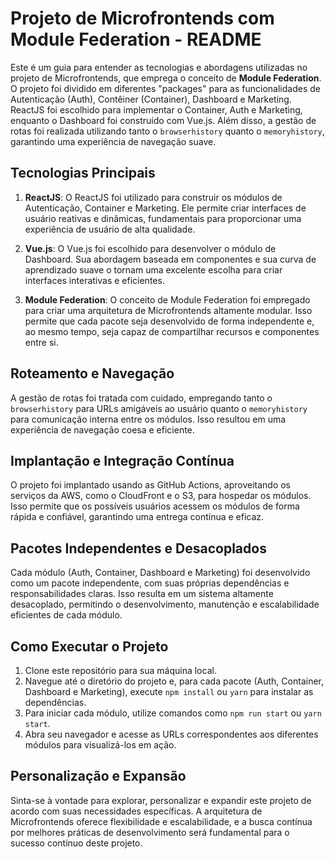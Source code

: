 # Projeto de Microfrontends com Module Federation - README

Este é um guia para entender as tecnologias e abordagens utilizadas no projeto de Microfrontends, que emprega o conceito de **Module Federation**. O projeto foi dividido em diferentes "packages" para as funcionalidades de Autenticação (Auth), Contêiner (Container), Dashboard e Marketing. ReactJS foi escolhido para implementar o Container, Auth e Marketing, enquanto o Dashboard foi construído com Vue.js. Além disso, a gestão de rotas foi realizada utilizando tanto o `browserhistory` quanto o `memoryhistory`, garantindo uma experiência de navegação suave.

## Tecnologias Principais

1. **ReactJS**: O ReactJS foi utilizado para construir os módulos de Autenticação, Container e Marketing. Ele permite criar interfaces de usuário reativas e dinâmicas, fundamentais para proporcionar uma experiência de usuário de alta qualidade.

2. **Vue.js**: O Vue.js foi escolhido para desenvolver o módulo de Dashboard. Sua abordagem baseada em componentes e sua curva de aprendizado suave o tornam uma excelente escolha para criar interfaces interativas e eficientes.

3. **Module Federation**: O conceito de Module Federation foi empregado para criar uma arquitetura de Microfrontends altamente modular. Isso permite que cada pacote seja desenvolvido de forma independente e, ao mesmo tempo, seja capaz de compartilhar recursos e componentes entre si.

## Roteamento e Navegação

A gestão de rotas foi tratada com cuidado, empregando tanto o `browserhistory` para URLs amigáveis ao usuário quanto o `memoryhistory` para comunicação interna entre os módulos. Isso resultou em uma experiência de navegação coesa e eficiente.

## Implantação e Integração Contínua

O projeto foi implantado usando as GitHub Actions, aproveitando os serviços da AWS, como o CloudFront e o S3, para hospedar os módulos. Isso permite que os possíveis usuários acessem os módulos de forma rápida e confiável, garantindo uma entrega contínua e eficaz.

## Pacotes Independentes e Desacoplados

Cada módulo (Auth, Container, Dashboard e Marketing) foi desenvolvido como um pacote independente, com suas próprias dependências e responsabilidades claras. Isso resulta em um sistema altamente desacoplado, permitindo o desenvolvimento, manutenção e escalabilidade eficientes de cada módulo.

## Como Executar o Projeto

1. Clone este repositório para sua máquina local.
2. Navegue até o diretório do projeto e, para cada pacote (Auth, Container, Dashboard e Marketing), execute `npm install` ou `yarn` para instalar as dependências.
3. Para iniciar cada módulo, utilize comandos como `npm run start` ou `yarn start`.
4. Abra seu navegador e acesse as URLs correspondentes aos diferentes módulos para visualizá-los em ação.

## Personalização e Expansão

Sinta-se à vontade para explorar, personalizar e expandir este projeto de acordo com suas necessidades específicas. A arquitetura de Microfrontends oferece flexibilidade e escalabilidade, e a busca contínua por melhores práticas de desenvolvimento será fundamental para o sucesso contínuo deste projeto.
